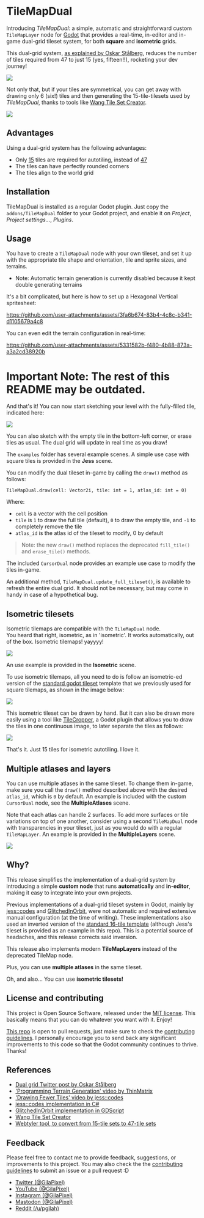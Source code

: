 # TileMapDual

Introducing *TileMapDual*: a simple, automatic and straightforward custom `TileMapLayer` node for [Godot](https://github.com/godotengine/godot) that provides a real-time, in-editor and in-game dual-grid tileset system, for both **square** and **isometric** grids.  

This dual-grid system, [as explained by Oskar Stålberg](https://x.com/OskSta/status/1448248658865049605), reduces the number of tiles required from 47 to just 15 (yes, fifteen!!), rocketing your dev journey!  

![](docs/demo_jess.gif)  

Not only that, but if your tiles are symmetrical, you can get away with drawing only 6 (six!) tiles and then generating the 15-tile-tilesets used by *TileMapDual*, thanks to tools like [Wang Tile Set Creator](https://github.com/kleingeist37/godot-wang-converter).  

![](docs/reference_dual.jpeg)  


## Advantages

Using a dual-grid system has the following advantages:  
- Only [15](https://user-images.githubusercontent.com/47016402/87044518-ee28fa80-c1f6-11ea-86f5-de53e86fcbb6.png) tiles are required for autotiling, instead of [47](https://user-images.githubusercontent.com/47016402/87044533-f5e89f00-c1f6-11ea-9178-67b2e357ee8a.png)
- The tiles can have perfectly rounded corners
- The tiles align to the world grid


## Installation

TileMapDual is installed as a regular Godot plugin.
Just copy the `addons/TileMapDual` folder to your Godot project, and enable it on *Project*, *Project settings...*, *Plugins*.  


## Usage

You have to create a `TileMapDual` node with your own tileset, and set it up with the appropriate tile shape and orientation, tile and sprite sizes, and terrains.

- Note: Automatic terrain generation is currently disabled because it kept double generating terrains


It's a bit complicated, but here is how to set up a Hexagonal Vertical spritesheet:


https://github.com/user-attachments/assets/3fa6b674-83b4-4c8c-b341-d1105679a4c8


You can even edit the terrain configuration in real-time:



https://github.com/user-attachments/assets/5331582b-f480-4b88-873a-a3a2cd38920b



# Important Note: The rest of this README may be outdated.

And that's it! You can now start sketching your level with the fully-filled tile, indicated here:  

![](docs/reference_tileset_standard.png)

You can also sketch with the empty tile in the bottom-left corner, or erase tiles as usual. The dual grid will update in real time as you draw!  

The `examples` folder has several example scenes. A simple use case with square tiles is provided in the **Jess** scene.

You can modify the dual tileset in-game by calling the `draw()` method as follows:  
```gdscript
TileMapDual.draw(cell: Vector2i, tile: int = 1, atlas_id: int = 0)
```
Where:  
- `cell` is a vector with the cell position
- `tile` is `1` to draw the full tile (default), `0` to draw the empty tile, and `-1` to completely remove the tile
- `atlas_id` is the atlas id of the tileset to modify, 0 by default

> Note: the new `draw()` method replaces the deprecated `fill_tile()` and `erase_tile()` methods.

The included `CursorDual` node provides an example use case to modify the tiles in-game.  

An additional method, `TileMapDual.update_full_tileset()`, is available to refresh the entire dual grid. It should not be necessary, but may come in handy in case of a hypothetical bug.  


## Isometric tilesets

Isometric tilemaps are compatible with the `TileMapDual` node.  
You heard that right, isometric, as in 'isometric'. It works automatically, out of the box. Isometric tilemaps! yayyyy!  

![](docs/demo_iso.gif)  

An use example is provided in the **Isometric** scene.  

To use isometric tilemaps, all you need to do is follow an isometric-ed version of the [standard godot tileset](https://user-images.githubusercontent.com/47016402/87044518-ee28fa80-c1f6-11ea-86f5-de53e86fcbb6.png) template that we previously used for square tilemaps, as shown in the image below:  

![](docs/reference_tileset_isometric.svg)  

This isometric tileset can be drawn by hand.
But it can also be drawn more easily using a tool like [TileCropper](https://github.com/pablogila/TileCropper), a Godot plugin that allows you to draw the tiles in one continuous image, to later separate the tiles as follows:  

![](docs/reference_tilecropper.png)  

That's it. Just 15 tiles for isometric autotiling. I love it.  


## Multiple atlases and layers

You can use multiple atlases in the same tileset. To change them in-game, make sure you call the `draw()` method described above with the desired `atlas_id`, which is `0` by default. An example is included with the custom `CursorDual` node, see the **MultipleAtlases** scene.  

Note that each atlas can handle 2 surfaces. To add more surfaces or tile variations on top of one another, consider using a second `TileMapDual` node with transparencies in your tileset, just as you would do with a regular `TileMapLayer`. An example is provided in the **MultipleLayers** scene.  

![](docs/demo_layers.png)


## Why?

This release simplifies the implementation of a dual-grid system by introducing a simple **custom node** that runs **automatically** and **in-editor**, making it easy to integrate into your own projects.  

Previous implementations of a dual-grid tileset system in Godot, mainly by
[jess::codes](https://github.com/jess-hammer/dual-grid-tilemap-system-godot) and
[GlitchedInOrbit](https://github.com/GlitchedinOrbit/dual-grid-tilemap-system-godot-gdscript),
were not automatic and required extensive manual configuration (at the time of writing).
These implementations also used an inverted version of the [standard 16-tile template](https://user-images.githubusercontent.com/47016402/87044518-ee28fa80-c1f6-11ea-86f5-de53e86fcbb6.png) (although Jess's tileset is provided as an example in this repo).
This is a potential source of headaches, and this release corrects said inversion.  

This release also implements modern **TileMapLayers** instead of the deprecated TileMap node.  

Plus, you can use **multiple atlases** in the same tileset.  

Oh, and also... You can use **isometric tilesets!**  


## License and contributing

This project is Open Source Software, released under the [MIT license](LICENSE). This basically means that you can do whatever you want with it. Enjoy!  

[This repo](https://https://github.com/pablogila/TileMapDual_godot_node/) is open to pull requests, just make sure to check the [contributing guidelines](CONTRIBUTING.md).
I personally encourage you to send back any significant improvements to this code so that the Godot community continues to thrive. Thanks!  


## References

- [Dual grid Twitter post by Oskar Stålberg](https://x.com/OskSta/status/1448248658865049605)
- ['Programming Terrain Generation' video by ThinMatrix](https://www.youtube.com/watch?v=buKQjkad2I0)
- ['Drawing Fewer Tiles' video by jess::codes](https://www.youtube.com/watch?v=jEWFSv3ivTg)
- [jess::codes implementation in C#](https://github.com/jess-hammer/dual-grid-tilemap-system-godot)
- [GlitchedInOrbit implementation in GDScript](https://github.com/GlitchedinOrbit/dual-grid-tilemap-system-godot-gdscript)
- [Wang Tile Set Creator](https://github.com/kleingeist37/godot-wang-converter)
- [Webtyler tool, to convert from 15-tile sets to 47-tile sets](https://wareya.github.io/webtyler/)

## Feedback

Please feel free to contact me to provide feedback, suggestions, or improvements to this project. You may also check the the [contributing guidelines](CONTRIBUTING.md) to submit an issue or a pull request  :D  
- [Twitter (@GilaPixel)](https://x.com/gilapixel)
- [YouTube (@GilaPixel)](https://www.youtube.com/@gilapixel)
- [Instagram (@GilaPixel)](https://www.instagram.com/gilapixel/)
- [Mastodon (@GilaPixel)](https://mastodon.gamedev.place/@GilaPixel)
- [Reddit (/u/pgilah)](https://www.reddit.com/u/pgilah/)

